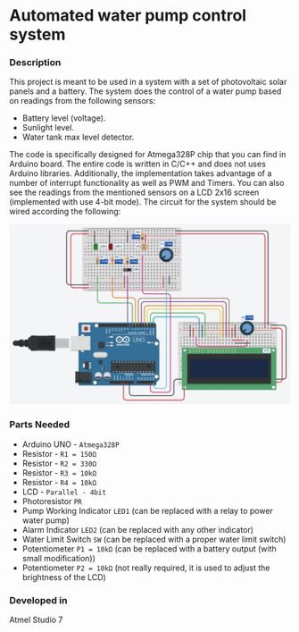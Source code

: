 # Automated water pump control system

### Description

This project is meant to be used in a system with a set of photovoltaic solar panels and a battery.
The system does the control of a water pump based on readings from the following sensors:
  - Battery level (voltage).
  - Sunlight level.
  - Water tank max level detector.

The code is specifically designed for Atmega328P chip that you can find in Arduino board.
The entire code is written in C/C++ and does not uses Arduino libraries. Additionally, the implementation takes advantage of a number of interrupt functionality as well as PWM and Timers.
You can also see the readings from the mentioned sensors on a LCD 2x16 screen (implemented with use 4-bit mode).
The circuit for the system should be wired according the following:

![Wiring Diagram Should be here :(](./images/WiringDiagram.jpg)

### Parts Needed

- Arduino UNO - `Atmega328P`
- Resistor - `R1 = 150Ω`
- Resistor - `R2 = 330Ω`
- Resistor - `R3 = 10kΩ`
- Resistor - `R4 = 10kΩ`
- LCD - `Parallel - 4bit`
- Photoresistor `PR`
- Pump Working Indicator `LED1` (can be replaced with a relay to power water pump)
- Alarm Indicator `LED2` (can be replaced with any other indicator)
- Water Limit Switch `SW` (can be replaced with a proper water limit switch)
- Potentiometer `P1 = 10kΩ` (can be replaced with a battery output (with small modification))
- Potentiometer `P2 = 10kΩ` (not really required, it is used to adjust the brightness of the LCD)



### Developed in
Atmel Studio 7

